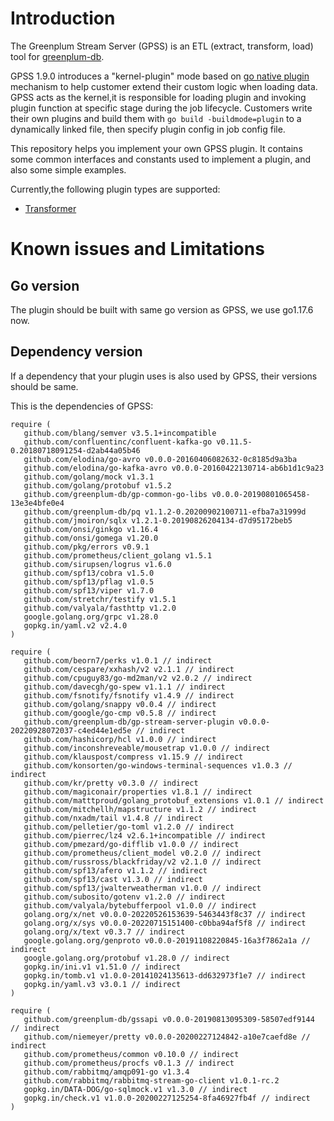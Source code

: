 # Introduction

The Greenplum Stream Server (GPSS) is an ETL (extract, transform, load) tool for [greenplum-db](https://github.com/greenplum-db/gpdb).

GPSS 1.9.0 introduces a "kernel-plugin" mode based on [go native plugin](https://pkg.go.dev/plugin) mechanism to help customer extend their custom logic when loading data. GPSS acts as the kernel,it is responsible for loading plugin and invoking plugin function at specific stage during the job lifecycle. Customers write their own plugins and build them with `go build -buildmode=plugin` to a dynamically linked file, then specify plugin config in job config file.

This repository helps you implement your own GPSS plugin. It contains some common interfaces and constants used to implement a plugin, and also some simple examples.

Currently,the following plugin types are supported:

- [Transformer](./transformer)

# Known issues and Limitations

## Go version

The plugin should be built with same go version as GPSS, we use go1.17.6 now.

## Dependency version

If a dependency that your plugin uses is also used by GPSS, their versions should be same.

This is the dependencies of GPSS:

```
require (
   github.com/blang/semver v3.5.1+incompatible
   github.com/confluentinc/confluent-kafka-go v0.11.5-0.20180718091254-d2ab44a05b46
   github.com/elodina/go-avro v0.0.0-20160406082632-0c8185d9a3ba
   github.com/elodina/go-kafka-avro v0.0.0-20160422130714-ab6b1d1c9a23
   github.com/golang/mock v1.3.1
   github.com/golang/protobuf v1.5.2
   github.com/greenplum-db/gp-common-go-libs v0.0.0-20190801065458-13e3e4bfe0e4
   github.com/greenplum-db/pq v1.1.2-0.20200902100711-efba7a31999d
   github.com/jmoiron/sqlx v1.2.1-0.20190826204134-d7d95172beb5
   github.com/onsi/ginkgo v1.16.4
   github.com/onsi/gomega v1.20.0
   github.com/pkg/errors v0.9.1
   github.com/prometheus/client_golang v1.5.1
   github.com/sirupsen/logrus v1.6.0
   github.com/spf13/cobra v1.5.0
   github.com/spf13/pflag v1.0.5
   github.com/spf13/viper v1.7.0
   github.com/stretchr/testify v1.5.1
   github.com/valyala/fasthttp v1.2.0
   google.golang.org/grpc v1.28.0
   gopkg.in/yaml.v2 v2.4.0
)

require (
   github.com/beorn7/perks v1.0.1 // indirect
   github.com/cespare/xxhash/v2 v2.1.1 // indirect
   github.com/cpuguy83/go-md2man/v2 v2.0.2 // indirect
   github.com/davecgh/go-spew v1.1.1 // indirect
   github.com/fsnotify/fsnotify v1.4.9 // indirect
   github.com/golang/snappy v0.0.4 // indirect
   github.com/google/go-cmp v0.5.8 // indirect
   github.com/greenplum-db/gp-stream-server-plugin v0.0.0-20220928072037-c4ed44e1ed5e // indirect
   github.com/hashicorp/hcl v1.0.0 // indirect
   github.com/inconshreveable/mousetrap v1.0.0 // indirect
   github.com/klauspost/compress v1.15.9 // indirect
   github.com/konsorten/go-windows-terminal-sequences v1.0.3 // indirect
   github.com/kr/pretty v0.3.0 // indirect
   github.com/magiconair/properties v1.8.1 // indirect
   github.com/matttproud/golang_protobuf_extensions v1.0.1 // indirect
   github.com/mitchellh/mapstructure v1.1.2 // indirect
   github.com/nxadm/tail v1.4.8 // indirect
   github.com/pelletier/go-toml v1.2.0 // indirect
   github.com/pierrec/lz4 v2.6.1+incompatible // indirect
   github.com/pmezard/go-difflib v1.0.0 // indirect
   github.com/prometheus/client_model v0.2.0 // indirect
   github.com/russross/blackfriday/v2 v2.1.0 // indirect
   github.com/spf13/afero v1.1.2 // indirect
   github.com/spf13/cast v1.3.0 // indirect
   github.com/spf13/jwalterweatherman v1.0.0 // indirect
   github.com/subosito/gotenv v1.2.0 // indirect
   github.com/valyala/bytebufferpool v1.0.0 // indirect
   golang.org/x/net v0.0.0-20220526153639-5463443f8c37 // indirect
   golang.org/x/sys v0.0.0-20220715151400-c0bba94af5f8 // indirect
   golang.org/x/text v0.3.7 // indirect
   google.golang.org/genproto v0.0.0-20191108220845-16a3f7862a1a // indirect
   google.golang.org/protobuf v1.28.0 // indirect
   gopkg.in/ini.v1 v1.51.0 // indirect
   gopkg.in/tomb.v1 v1.0.0-20141024135613-dd632973f1e7 // indirect
   gopkg.in/yaml.v3 v3.0.1 // indirect
)

require (
   github.com/greenplum-db/gssapi v0.0.0-20190813095309-58507edf9144 // indirect
   github.com/niemeyer/pretty v0.0.0-20200227124842-a10e7caefd8e // indirect
   github.com/prometheus/common v0.10.0 // indirect
   github.com/prometheus/procfs v0.1.3 // indirect
   github.com/rabbitmq/amqp091-go v1.3.4
   github.com/rabbitmq/rabbitmq-stream-go-client v1.0.1-rc.2
   gopkg.in/DATA-DOG/go-sqlmock.v1 v1.3.0 // indirect
   gopkg.in/check.v1 v1.0.0-20200227125254-8fa46927fb4f // indirect
)
```